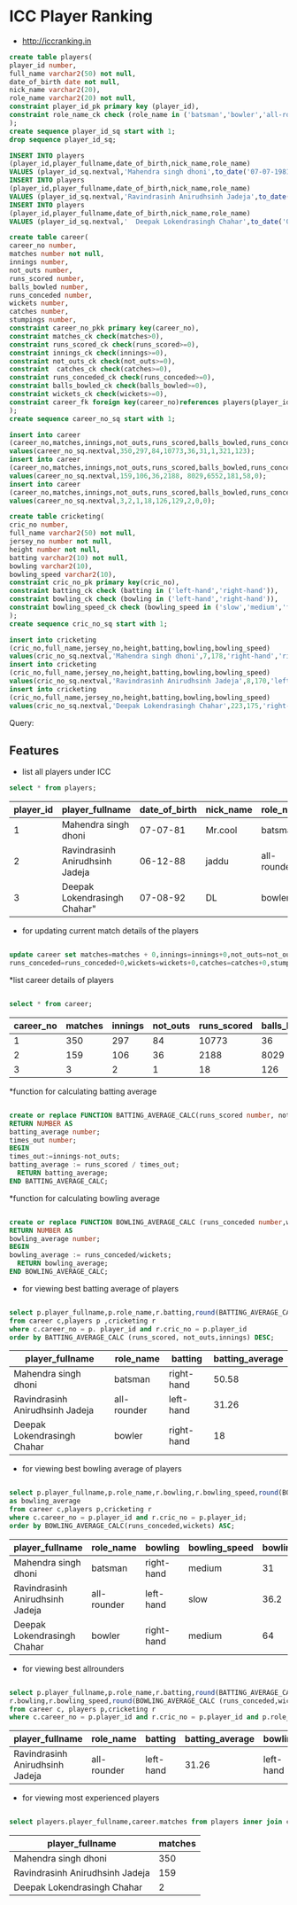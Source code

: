 # ICC Player Ranking

* http://iccranking.in



```sql
create table players(
player_id number,
full_name varchar2(50) not null,
date_of_birth date not null,
nick_name varchar2(20),
role_name varchar2(20) not null,
constraint player_id_pk primary key (player_id),
constraint role_name_ck check (role_name in ('batsman','bowler','all-rounder'))
);
create sequence player_id_sq start with 1;
drop sequence player_id_sq;
```
```sql
INSERT INTO players
(player_id,player_fullname,date_of_birth,nick_name,role_name) 
VALUES (player_id_sq.nextval,'Mahendra singh dhoni',to_date('07-07-1981','dd-mm-yyyy'),'Mr.cool','batsman');
INSERT INTO players
(player_id,player_fullname,date_of_birth,nick_name,role_name) 
VALUES (player_id_sq.nextval,'Ravindrasinh Anirudhsinh Jadeja',to_date('06-12-1988','dd-mm-yyyy'),'jaddu','all-rounder');
INSERT INTO players
(player_id,player_fullname,date_of_birth,nick_name,role_name) 
VALUES (player_id_sq.nextval,'	Deepak Lokendrasingh Chahar',to_date('07-08-1992','dd-mm-yyyy'),'DL ','bowler');
```
```sql
create table career(
career_no number,
matches number not null,
innings number,
not_outs number,
runs_scored	number,
balls_bowled number,
runs_conceded number,
wickets number,
catches number,
stumpings number,
constraint career_no_pkk primary key(career_no),
constraint matches_ck check(matches>0),
constraint runs_scored_ck check(runs_scored>=0),
constraint innings_ck check(innings>=0),
constraint not_outs_ck check(not_outs>=0),
constraint  catches_ck check(catches>=0),
constraint runs_conceded_ck check(runs_conceded>=0),
constraint balls_bowled_ck check(balls_bowled>=0),
constraint wickets_ck check(wickets>=0),
constraint career_fk foreign key(career_no)references players(player_id)
);
create sequence career_no_sq start with 1;
```
```sql
insert into career
(career_no,matches,innings,not_outs,runs_scored,balls_bowled,runs_conceded,wickets,catches,stumpings) 
values(career_no_sq.nextval,350,297,84,10773,36,31,1,321,123);
insert into career
(career_no,matches,innings,not_outs,runs_scored,balls_bowled,runs_conceded,wickets,catches,stumpings) 
values(career_no_sq.nextval,159,106,36,2188, 8029,6552,181,58,0);
insert into career
(career_no,matches,innings,not_outs,runs_scored,balls_bowled,runs_conceded,wickets,catches,stumpings) 
values(career_no_sq.nextval,3,2,1,18,126,129,2,0,0);
```
```sql
create table cricketing(
cric_no number,
full_name varchar2(50) not null,
jersey_no number not null,
height number not null,
batting varchar2(10) not null,
bowling varchar2(10),
bowling_speed varchar2(10),
constraint cric_no_pk primary key(cric_no),
constraint batting_ck check (batting in ('left-hand','right-hand')),
constraint bowling_ck check (bowling in ('left-hand','right-hand')),
constraint bowling_speed_ck check (bowling_speed in ('slow','medium','fast'))
);
create sequence cric_no_sq start with 1;
```
```sql
insert into cricketing
(cric_no,full_name,jersey_no,height,batting,bowling,bowling_speed)
values(cric_no_sq.nextval,'Mahendra singh dhoni',7,178,'right-hand','right-hand','medium');
insert into cricketing
(cric_no,full_name,jersey_no,height,batting,bowling,bowling_speed)
values(cric_no_sq.nextval,'Ravindrasinh Anirudhsinh Jadeja',8,170,'left-hand','left-hand','slow');
insert into cricketing
(cric_no,full_name,jersey_no,height,batting,bowling,bowling_speed)
values(cric_no_sq.nextval,'Deepak Lokendrasingh Chahar',223,175,'right-hand','right-hand','medium');
```

Query:

## Features

* list all players under ICC
```sql
select * from players;
```
| player_id | player_fullname                 | date_of_birth | nick_name | role_name   |
|-----------|---------------------------------|---------------|-----------|-------------|
| 1         | Mahendra singh dhoni            | 07-07-81      | Mr.cool   | batsman     |
| 2         | Ravindrasinh Anirudhsinh Jadeja | 06-12-88      | jaddu     | all-rounder |
| 3         | Deepak Lokendrasingh Chahar"    | 07-08-92      | DL        | bowler      |

* for updating current match details of the players

```sql

update career set matches=matches + 0,innings=innings+0,not_outs=not_outs+0,runs_scored=runs_scored+ 0,balls_bowled=balls_bowled+0,
runs_conceded=runs_conceded+0,wickets=wickets+0,catches=catches+0,stumpings=stumpings+0 where career_no=3;
```
*list career details of players
```sql

select * from career;
```
| career_no | matches | innings | not_outs | runs_scored | balls_bowled | runs_conceded | wickets | catches | stumpings |
|-----------|---------|---------|----------|-------------|--------------|---------------|---------|---------|-----------|
| 1         | 350     | 297     | 84       | 10773       | 36           | 31            | 1       | 321     | 123       |
| 2         | 159     | 106     | 36       | 2188        | 8029         | 6552          | 181     | 58      | 0         |
| 3         | 3       | 2       | 1        | 18          | 126          | 129           | 2       | 0       | 0         |

*function for calculating batting average
```sql

create or replace FUNCTION BATTING_AVERAGE_CALC(runs_scored number, not_outs number,innings number)
RETURN NUMBER AS
batting_average number;
times_out number;
BEGIN
times_out:=innings-not_outs;
batting_average := runs_scored / times_out;
  RETURN batting_average;
END BATTING_AVERAGE_CALC;
```
*function for calculating bowling average
```sql

create or replace FUNCTION BOWLING_AVERAGE_CALC (runs_conceded number,wickets number)
RETURN NUMBER AS 
bowling_average number;
BEGIN
bowling_average := runs_conceded/wickets;
  RETURN bowling_average;
END BOWLING_AVERAGE_CALC;
```
* for viewing best batting average of players
```sql

select p.player_fullname,p.role_name,r.batting,round(BATTING_AVERAGE_CALC(runs_scored, not_outs,innings),2)as batting_average 
from career c,players p ,cricketing r 
where c.career_no = p. player_id and r.cric_no = p.player_id 
order by BATTING_AVERAGE_CALC (runs_scored, not_outs,innings) DESC;
```
| player_fullname                 | role_name   | batting    | batting_average |
|---------------------------------|-------------|------------|-----------------|
| Mahendra singh dhoni            | batsman     | right-hand | 50.58           |
| Ravindrasinh Anirudhsinh Jadeja | all-rounder | left-hand  | 31.26           |
| Deepak Lokendrasingh Chahar     | bowler      | right-hand | 18              |

* for viewing best bowling average of players
```sql

select p.player_fullname,p.role_name,r.bowling,r.bowling_speed,round(BOWLING_AVERAGE_CALC (runs_conceded,wickets),2) 
as bowling_average
from career c,players p,cricketing r
where c.career_no = p.player_id and r.cric_no = p.player_id;
order by BOWLING_AVERAGE_CALC(runs_conceded,wickets) ASC;
```
| player_fullname                 | role_name   | bowling    | bowling_speed | bowling_average |
|---------------------------------|-------------|------------|---------------|-----------------|
| Mahendra singh dhoni            | batsman     | right-hand | medium        | 31              |
| Ravindrasinh Anirudhsinh Jadeja | all-rounder | left-hand  | slow          | 36.2            |
| Deepak Lokendrasingh Chahar     | bowler      | right-hand | medium        | 64              |

* for viewing best allrounders
```sql

select p.player_fullname,p.role_name,r.batting,round(BATTING_AVERAGE_CALC(runs_scored, not_outs,innings),2)as batting_average,
r.bowling,r.bowling_speed,round(BOWLING_AVERAGE_CALC (runs_conceded,wickets),2) as bowling_average 
from career c, players p,cricketing r 
where c.career_no = p.player_id and r.cric_no = p.player_id and p.role_name='all-rounder';
```
| player_fullname                 | role_name   | batting   | batting_average | bowling   | bowling_speed | bowling_average |
|---------------------------------|-------------|-----------|-----------------|-----------|---------------|-----------------|
| Ravindrasinh Anirudhsinh Jadeja | all-rounder | left-hand | 31.26           | left-hand | slow          | 36.2            |

* for viewing most experienced players
```sql

select players.player_fullname,career.matches from players inner join career on player_id=career_no; 
```
| player_fullname                 | matches |
|---------------------------------|---------|
| Mahendra singh dhoni            | 350     |
| Ravindrasinh Anirudhsinh Jadeja | 159     |
| Deepak Lokendrasingh Chahar     | 2       |

